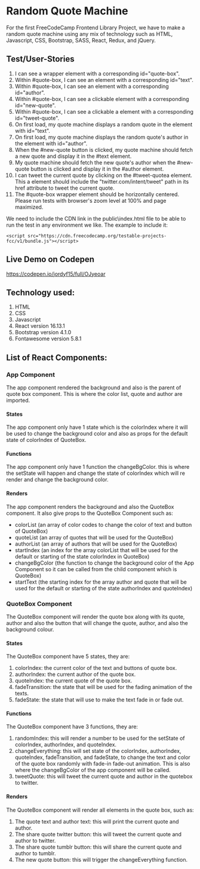 # Random Quote Machine
For the first FreeCodeCamp Frontend Library Project, we have to make a random quote machine using any mix of technology such as HTML, Javascript, CSS, Bootstrap, SASS, React, Redux, and jQuery.

## Test/User-Stories
1. I can see a wrapper element with a corresponding id="quote-box".
2. Within #quote-box, I can see an element with a corresponding id="text".
3. Within #quote-box, I can see an element with a corresponding id="author".
4. Within #quote-box, I can see a clickable element with a corresponding id="new-quote".
5. Within #quote-box, I can see a clickable a element with a corresponding id="tweet-quote".
6. On first load, my quote machine displays a random quote in the element with id="text".
7. On first load, my quote machine displays the random quote's author in the element with id="author".
8. When the #new-quote button is clicked, my quote machine should fetch a new quote and display it in the #text element.
9. My quote machine should fetch the new quote's author when the #new-quote button is clicked and display it in the #author element.
10. I can tweet the current quote by clicking on the #tweet-quotea element. This a element should include the "twitter.com/intent/tweet" path in its href attribute to tweet the current quote.
11. The #quote-box wrapper element should be horizontally centered. Please run tests with browser's zoom level at 100% and page maximized.

We need to include the CDN link in the public\index.html file to be able to run the test in any environment we like. The example to include it:
```
<script src="https://cdn.freecodecamp.org/testable-projects-fcc/v1/bundle.js"></script>
```
## Live Demo on Codepen
https://codepen.io/jordyf15/full/OJyeoar
## Technology used:
1. HTML
2. CSS
3. Javascript
3. React version 16.13.1
4. Bootstrap version 4.1.0
5. Fontawesome version 5.8.1

## List of React Components:
### App Component
The app component rendered the background and also is the parent of quote box component. This is where the color list, quote and author are imported.
#### States
The app component only have 1 state which is the colorIndex where it will be used to change the background color and also as props for the default state of colorIndex of QuoteBox.
#### Functions
The app component only have 1 function the changeBgColor. this is where the setState will happen and change the state of colorIndex which will re render and change the background color.
#### Renders
The app component renders the background and also the QuoteBox component. It also give props to the QuoteBox Component such as:
- colorList (an array of color codes to change the color of text and button of QuoteBox)
- quoteList (an array of quotes that will be used for the QuoteBox)
- authorList (an array of authors that will be used for the QuoteBox)
- startIndex (an index for the array colorList that will be used for the default or starting of the state colorIndex in QuoteBox)
- changeBgColor (the function to change the background color of the App Component so it can be called from the child component which is QuoteBox)
- startText (the starting index for the array author and quote that will be used for the default or starting of the state authorIndex and quoteIndex)

### QuoteBox Component
The QuoteBox component will render the quote box along with its quote, author and also the button that will change the quote, author, and also the background colour. 
#### States
The QuoteBox component have 5 states, they are:
1. colorIndex: the current color of the text and buttons of quote box.
2. authorIndex: the current author of the quote box.
3. quoteIndex: the current quote of the quote box.
4. fadeTransition: the state that will be used for the fading animation of the texts.
5. fadeState: the state that will use to make the text fade in or fade out.
  
#### Functions
The QuoteBox component have 3 functions, they are:
1. randomIndex: this will render a number to be used for the setState of colorIndex, authorIndex, and quoteIndex.
2. changeEverything: this will set state of the colorIndex, authorIndex, quoteIndex, fadeTransition, and fadeState, to change the text and color of the quote box randomly with fade-in fade-out animation. This is also where the changeBgColor of the app component will be called.
3. tweetQuote: this will tweet the current quote and author in the quotebox to twitter.
  
#### Renders
The QuoteBox component will render all elements in the quote box, such as:
1. The quote text and author text: this will print the current quote and author.
2. The share quote twitter button: this will tweet the current quote and author to twitter.
3. The share quote tumblr button: this will share the current quote and author to tumblr.
4. The new quote button: this will trigger the changeEverything function.
